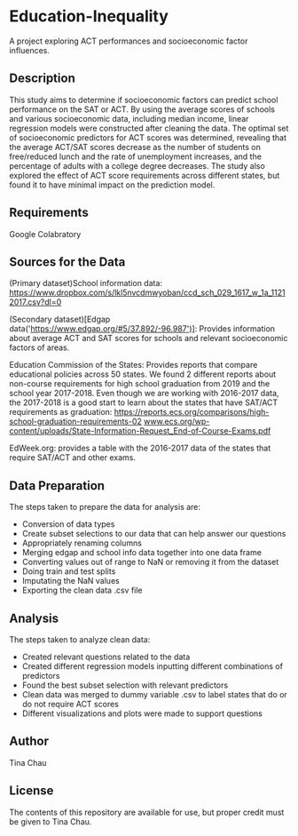 # Education-Inequality 
A project exploring ACT performances and socioeconomic factor influences. 

## Description 
This study aims to determine if socioeconomic factors can predict school performance on the SAT or ACT. By using the average scores of schools and various socioeconomic data, including median income, linear regression models were constructed after cleaning the data. The optimal set of socioeconomic predictors for ACT scores was determined, revealing that the average ACT/SAT scores decrease as the number of students on free/reduced lunch and the rate of unemployment increases, and the percentage of adults with a college degree decreases. The study also explored the effect of ACT score requirements across different states, but found it to have minimal impact on the prediction model.

## Requirements
Google Colabratory 

## Sources for the Data
(Primary dataset)School information data: https://www.dropbox.com/s/lkl5nvcdmwyoban/ccd_sch_029_1617_w_1a_11212017.csv?dl=0

(Secondary dataset)[Edgap data('https://www.edgap.org/#5/37.892/-96.987')]: Provides information about average ACT and SAT scores for schools and relevant socioeconomic factors of areas. 

Education Commission of the States: Provides reports that compare educational policies across 50 states. We found 2 different reports about non-course requirements for high school graduation from 2019 and the school year 2017-2018. Even though we are working with 2016-2017 data, the 2017-2018 is a good start to learn about the states that have SAT/ACT requirements as graduation:
https://reports.ecs.org/comparisons/high-school-graduation-requirements-02
www.ecs.org/wp-content/uploads/State-Information-Request_End-of-Course-Exams.pdf

EdWeek.org: provides a table with the 2016-2017 data of the states that require SAT/ACT  and other exams. 

## Data Preparation 
The steps taken to prepare the data for analysis are: 
- Conversion of data types 
- Create subset selections to our data that can help answer our questions
- Appropriately renaming columns 
- Merging edgap and school info data together into one data frame 
- Converting values out of range to NaN or removing it from the dataset
- Doing train and test splits 
- Imputating the NaN values 
- Exporting the clean data .csv file 

## Analysis 
The steps taken to analyze clean data: 
- Created relevant questions related to the data 
- Created different regression models inputting different combinations of predictors 
- Found the best subset selection with relevant predictors 
- Clean data was merged to dummy variable .csv to label states that do or do not require ACT scores 
- Different visualizations and plots were made to support questions 

## Author 
Tina Chau 

## License 
The contents of this repository are available for use, but proper credit must be given to Tina Chau. 

